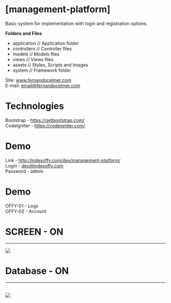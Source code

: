 # [management-platform]

Basic system for implementation with login and registration options.

<p><b>Folders and Files</b></p>
<ul>
  <li>application // Application folder</li>
  <li>controllers // Controller files</li></li>
  <li>models // Models files</li>
  <li>views // Views files</li>
  <li>assets // Styles, Scripts and Images</li>
  <li>system // Framework folder</li>
</ul>

Site: www.fernandocelmer.com
</br>
E-mail: email@fernandocelmer.com

# Technologies
Bootstrap - https://getbootstrap.com/ <br> 
CodeIgniter - https://codeigniter.com/ <br> 

# Demo
Link - http://indexoffy.com/dev/management-platform/ <br> 
Login - dev@indexoffy.com <br> 
Password - admin <br> 

# Demo
OFFY-01 - Logs <br>
OFFY-02 - Account <br>

# SCREEN - ON 
________________________________
<p>
<img src="https://github.com/FernandoCelmer/indexoffy-management-platform/blob/master/Designer/img_indexoffy-01.png?raw=true">
  

# Database - ON
________________________________
<br>
<img src="https://github.com/FernandoCelmer/indexoffy-management-platform/blob/master/DataBase/INDEXOFFY.png?raw=true"></p>



